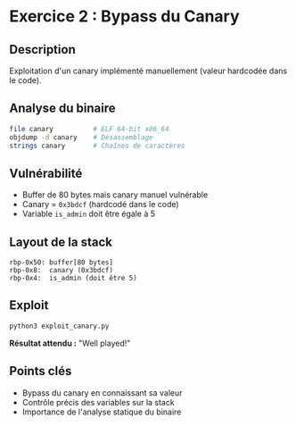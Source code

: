 # Exercice 2 : Bypass du Canary

## Description
Exploitation d'un canary implémenté manuellement (valeur hardcodée dans le code).

## Analyse du binaire
```bash
file canary          # ELF 64-bit x86_64
objdump -d canary    # Désassemblage
strings canary       # Chaînes de caractères
```

## Vulnérabilité
- Buffer de 80 bytes mais canary manuel vulnérable
- Canary = `0x3bdcf` (hardcodé dans le code)
- Variable `is_admin` doit être égale à 5

## Layout de la stack
```
rbp-0x50: buffer[80 bytes]
rbp-0x8:  canary (0x3bdcf)
rbp-0x4:  is_admin (doit être 5)
```

## Exploit
```bash
python3 exploit_canary.py
```

**Résultat attendu :** "Well played!"

## Points clés
- Bypass du canary en connaissant sa valeur
- Contrôle précis des variables sur la stack
- Importance de l'analyse statique du binaire